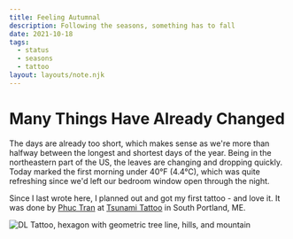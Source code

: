 ```yaml
---
title: Feeling Autumnal
description: Following the seasons, something has to fall
date: 2021-10-18
tags:
  - status
  - seasons
  - tattoo
layout: layouts/note.njk
---
```


# Many Things Have Already Changed

The days are already too short, which makes sense as we're more than halfway between the longest and shortest days of the year. Being in the northeastern part of the US, the leaves are changing and dropping quickly. Today marked the first morning under 40°F (4.4°C), which was quite refreshing since we'd left our bedroom window open through the night.

Since I last wrote here, I planned out and got my first tattoo - and love it. It was done by [Phuc Tran](https://www.phucskywalker.com/) at [Tsunami Tattoo](https://www.tsunamitattoo.com/) in South Portland, ME.

![DL Tattoo, hexagon with geometric tree line, hills, and mountain]()
